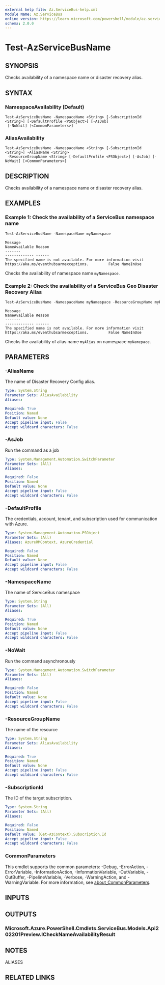 ```yaml
---
external help file: Az.ServiceBus-help.xml
Module Name: Az.ServiceBus
online version: https://learn.microsoft.com/powershell/module/az.servicebus/test-azservicebusname
schema: 2.0.0
---
```


# Test-AzServiceBusName

## SYNOPSIS
Checks availability of a namespace name or disaster recovery alias.

## SYNTAX

### NamespaceAvailability (Default)
```
Test-AzServiceBusName -NamespaceName <String> [-SubscriptionId <String>] [-DefaultProfile <PSObject>] [-AsJob]
 [-NoWait] [<CommonParameters>]
```

### AliasAvailability
```
Test-AzServiceBusName -NamespaceName <String> [-SubscriptionId <String>] -AliasName <String>
 -ResourceGroupName <String> [-DefaultProfile <PSObject>] [-AsJob] [-NoWait] [<CommonParameters>]
```

## DESCRIPTION
Checks availability of a namespace name or disaster recovery alias.

## EXAMPLES

### Example 1: Check the availability of a ServiceBus namespace name
```powershell
Test-AzServiceBusName -NamespaceName myNamespace
```

```output
Message                                                                                                NameAvailable Reason
-------                                                                                                ------------- ------
The specified name is not available. For more information visit https://aka.ms/eventhubsarmexceptions.         False NameInUse
```

Checks the availability of namespace name `myNamespace`.

### Example 2: Check the availability of a ServiceBus Geo Disaster Recovery Alias
```powershell
Test-AzServiceBusName -NamespaceName myNamespace -ResourceGroupName myResourceGroup -AliasName myAlias
```

```output
Message                                                                                                NameAvailable Reason
-------                                                                                                ------------- ------
The specified name is not available. For more information visit https://aka.ms/eventhubsarmexceptions.         False NameInUse
```

Checks the availability of alias name `myAlias` on namespace `myNamepace`.

## PARAMETERS

### -AliasName
The name of Disaster Recovery Config alias.

```yaml
Type: System.String
Parameter Sets: AliasAvailability
Aliases:

Required: True
Position: Named
Default value: None
Accept pipeline input: False
Accept wildcard characters: False
```

### -AsJob
Run the command as a job

```yaml
Type: System.Management.Automation.SwitchParameter
Parameter Sets: (All)
Aliases:

Required: False
Position: Named
Default value: None
Accept pipeline input: False
Accept wildcard characters: False
```

### -DefaultProfile
The credentials, account, tenant, and subscription used for communication with Azure.

```yaml
Type: System.Management.Automation.PSObject
Parameter Sets: (All)
Aliases: AzureRMContext, AzureCredential

Required: False
Position: Named
Default value: None
Accept pipeline input: False
Accept wildcard characters: False
```

### -NamespaceName
The name of ServiceBus namespace

```yaml
Type: System.String
Parameter Sets: (All)
Aliases:

Required: True
Position: Named
Default value: None
Accept pipeline input: False
Accept wildcard characters: False
```

### -NoWait
Run the command asynchronously

```yaml
Type: System.Management.Automation.SwitchParameter
Parameter Sets: (All)
Aliases:

Required: False
Position: Named
Default value: None
Accept pipeline input: False
Accept wildcard characters: False
```

### -ResourceGroupName
The name of the resource

```yaml
Type: System.String
Parameter Sets: AliasAvailability
Aliases:

Required: True
Position: Named
Default value: None
Accept pipeline input: False
Accept wildcard characters: False
```

### -SubscriptionId
The ID of the target subscription.

```yaml
Type: System.String
Parameter Sets: (All)
Aliases:

Required: False
Position: Named
Default value: (Get-AzContext).Subscription.Id
Accept pipeline input: False
Accept wildcard characters: False
```

### CommonParameters
This cmdlet supports the common parameters: -Debug, -ErrorAction, -ErrorVariable, -InformationAction, -InformationVariable, -OutVariable, -OutBuffer, -PipelineVariable, -Verbose, -WarningAction, and -WarningVariable. For more information, see [about_CommonParameters](http://go.microsoft.com/fwlink/?LinkID=113216).

## INPUTS

## OUTPUTS

### Microsoft.Azure.PowerShell.Cmdlets.ServiceBus.Models.Api202201Preview.ICheckNameAvailabilityResult

## NOTES

ALIASES

## RELATED LINKS
